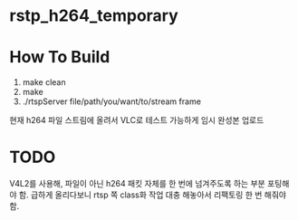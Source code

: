 # rstp_h264_temporary

# How To Build

1. make clean
2. make
3. ./rtspServer file/path/you/want/to/stream frame

현재 h264 파일 스트림에 올려서 VLC로 테스트 가능하게 임시 완성본 업로드


# TODO

V4L2를 사용해, 파일이 아닌 h264 패킷 자체를 한 번에 넘겨주도록 하는 부분 포팅해야 함.
급하게 올리다보니 rtsp 쪽 class화 작업 대충 해놓아서 리팩토링 한 번 해줘야 함.
